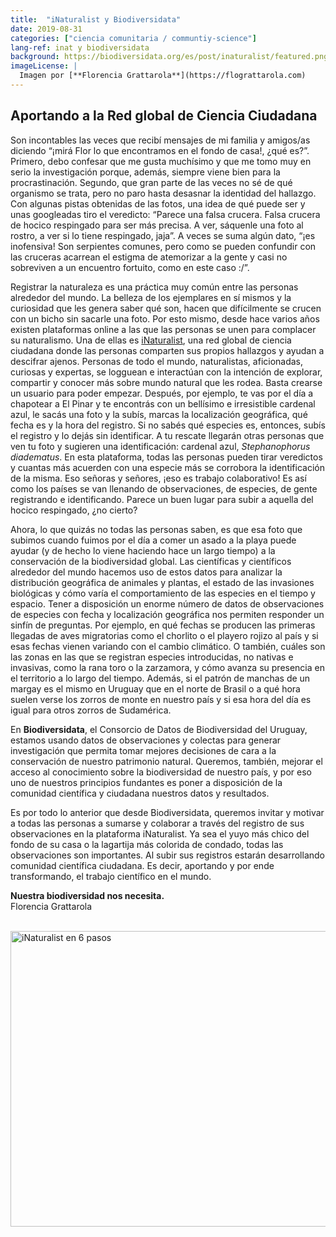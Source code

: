 ```yaml
---
title:  "iNaturalist y Biodiversidata"
date: 2019-08-31
categories: ["ciencia comunitaria / communtiy-science"]
lang-ref: inat y biodiversidata
background: https://biodiversidata.org/es/post/inaturalist/featured.png
imageLicense: |
  Imagen por [**Florencia Grattarola**](https://flograttarola.com)
---
```


## Aportando a la Red global de Ciencia Ciudadana

Son incontables las veces que recibí mensajes de mi familia y amigos/as diciendo “¡mirá Flor lo que encontramos en el fondo de casa!, ¿qué es?”. Primero, debo confesar que me gusta muchísimo y que me tomo muy en serio la investigación porque, además, siempre viene bien para la procrastinación. Segundo, que gran parte de las veces no sé de qué organismo se trata, pero no paro hasta desasnar la identidad del hallazgo. Con algunas pistas obtenidas de las fotos, una idea de qué puede ser y unas googleadas tiro el veredicto: “Parece una falsa crucera. Falsa crucera de hocico respingado para ser más precisa. A ver, sáquenle una foto al rostro, a ver si lo tiene respingado, jaja”. A veces se suma algún dato, “¡es inofensiva! Son serpientes comunes, pero como se pueden confundir con las cruceras acarrean el estigma de atemorizar a la gente y casi no sobreviven a un encuentro fortuito, como en este caso :/”.   

Registrar la naturaleza es una práctica muy común entre las personas alrededor del mundo. La belleza de los ejemplares en sí mismos y la curiosidad que les genera saber qué son, hacen que difícilmente se crucen con un bicho sin sacarle una foto. Por esto mismo, desde hace varios años existen plataformas online a las que las personas se unen para complacer su naturalismo. Una de ellas es [iNaturalist](https://www.inaturalist.org), una red global de ciencia ciudadana donde las personas comparten sus propios hallazgos y ayudan a descifrar ajenos. Personas de todo el mundo, naturalistas, aficionadas, curiosas y expertas, se logguean e interactúan con la intención de explorar, compartir y conocer más sobre mundo natural que les rodea. Basta crearse un usuario para poder empezar. Después, por ejemplo, te vas por el día a chapotear a El Pinar y te encontrás con un bellísimo e irresistible cardenal azul, le sacás una foto y la subís, marcas la localización geográfica, qué fecha es y la hora del registro. Si no sabés qué especies es, entonces, subís el registro y lo dejás sin identificar. A tu rescate llegarán otras personas que ven tu foto y sugieren una identificación: cardenal azul, *Stephanophorus diadematus*. En esta plataforma, todas las personas pueden tirar veredictos y cuantas más acuerden con una especie más se corrobora la identificación de la misma. Eso señoras y señores, ¡eso es trabajo colaborativo! Es así como los países se van llenando de observaciones, de especies, de gente registrando e identificando.  Parece un buen lugar para subir a aquella del hocico respingado, ¿no cierto?  


Ahora, lo que quizás no todas las personas saben, es que esa foto que subimos cuando fuimos por el día a comer un asado a la playa puede ayudar (y de hecho lo viene haciendo hace un largo tiempo) a la conservación de la biodiversidad global. Las científicas y científicos alrededor del mundo hacemos uso de estos datos para analizar la distribución geográfica de animales y plantas, el estado de las invasiones biológicas y cómo varía el comportamiento de las especies en el tiempo y espacio. Tener a disposición un enorme número de datos de observaciones de especies con fecha y localización geográfica nos permiten responder un sinfín de preguntas. Por ejemplo, en qué fechas se producen las primeras llegadas de aves migratorias como el chorlito o el playero rojizo al país y si esas fechas vienen variando con el cambio climático. O también, cuáles son las zonas en las que se registran especies introducidas, no nativas e invasivas, como la rana toro o la zarzamora, y cómo avanza su presencia en el territorio a lo largo del tiempo. Además, si el patrón de manchas de un margay es el mismo en Uruguay que en el norte de Brasil o a qué hora suelen verse los zorros de monte en nuestro país y si esa hora del día es igual para otros zorros de Sudamérica.  

En **Biodiversidata**, el Consorcio de Datos de Biodiversidad del Uruguay, estamos usando datos de observaciones y colectas para generar investigación que permita tomar mejores decisiones de cara a la conservación de nuestro patrimonio natural. Queremos, también, mejorar el acceso al conocimiento sobre la biodiversidad de nuestro país, y por eso uno de nuestros principios fundantes es poner a disposición de la comunidad científica y ciudadana nuestros datos y resultados.  

Es por todo lo anterior que desde Biodiversidata, queremos invitar y motivar a todas las personas a sumarse y colaborar a través del registro de sus observaciones en la plataforma iNaturalist. Ya sea el yuyo más chico del fondo de su casa o la lagartija más colorida de condado, todas las observaciones son importantes. Al subir sus registros estarán desarrollando comunidad científica ciudadana. Es decir, aportando y por ende transformando, el trabajo científico en el mundo.  

**Nuestra biodiversidad nos necesita.**  
Florencia Grattarola

<br>
<a data-flickr-embed="true"  href="https://www.flickr.com/photos/biodiversidata/48653033788/in/dateposted-public/" title="iNaturalist en 6 pasos"><img src="https://live.staticflickr.com/65535/48653033788_8fe85e9122_z.jpg" width="640" height="473" alt="iNaturalist en 6 pasos"></a><script async src="//embedr.flickr.com/assets/client-code.js" charset="utf-8"></script>
